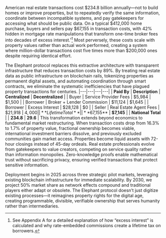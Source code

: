 
American real estate transactions cost $234.8 billion annually—not to build homes or improve properties, but to
repeatedly verify the same information, coordinate between incompatible systems, and pay gatekeepers for accessing what
should be public data. On a typical $412,000 home purchase, buyers and sellers pay $67,155 in transaction costs, with
42% hidden in mortgage rate manipulations that transform one-time broker fees into decades of excess interest.¹[^1] Most
perversely, these costs scale with property values rather than actual work performed, creating a system where
million-dollar transactions cost five times more than $200,000 ones despite requiring identical effort.

The Elephant protocol replaces this extractive architecture with transparent infrastructure that reduces transaction
costs by 89%. By treating real estate data as public infrastructure on blockchain rails, tokenizing properties as
permanent digital assets, and automating coordination through smart contracts, we eliminate the systematic
inefficiencies that have plagued property transactions for centuries. |---|---|---|---|
| **Paid By** | **Description** | **Centralized** | **Decentralized** |
| Buyer | Service Provider Fees | $5,984 | $1,500 |
| Borrower | Broker + Lender Commission | $11,124 | $1,645 |
| Borrower | Excess Interest | $28,128 | $0 |
| Seller | Real Estate Agent Fees | $21,918 | $4,000 |
| **Lifetime Total** | | **$67,155** | **$7,145** |
| **National Total** | | **234.8** | **29.6** | This transformation extends beyond economics to fundamental market restructuring. When transaction costs drop from 16.3%
to 1.7% of property value, fractional ownership becomes viable, international investment barriers dissolve, and
previously excluded communities gain market access. Properties become liquid assets with 72-hour closings instead of
45-day ordeals. Real estate professionals evolve from gatekeepers to value creators, competing on service quality rather
than information monopolies. Zero-knowledge proofs enable mathematical trust without sacrificing privacy, ensuring
verified transactions that protect sensitive information.

Deployment begins in 2025 across three strategic pilot markets, leveraging existing blockchain infrastructure for
immediate scalability. By 2030, we project 50% market share as network effects compound and traditional players either
adapt or obsolete. The Elephant protocol doesn’t just digitize existing processes—it reimagines property rights for the
digital age, creating programmable, divisible, verifiable ownership that serves humanity rather than intermediaries.

[^1]: See Appendix A for a detailed explanation of how “excess interest” is calculated and why rate-embedded commissions
create a lifetime tax on borrowers.
